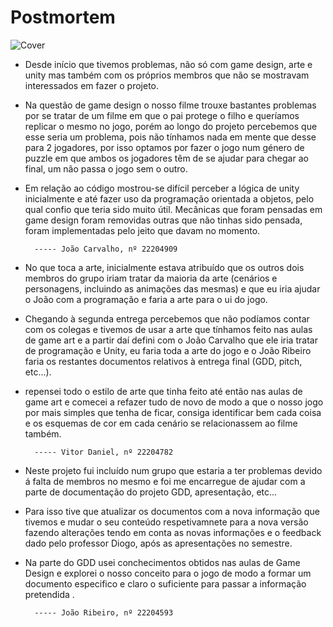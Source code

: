 # Postmortem 

  ![Cover](LaVittaEBella.jpg)

-  Desde início que tivemos problemas, não só com game design, arte e unity mas 
também com os próprios membros que não se mostravam interessados em fazer o 
projeto.

-  Na questão de game design o nosso filme trouxe bastantes problemas por se 
tratar de um filme em que o pai protege o filho e queríamos replicar o mesmo no 
jogo, porém ao longo do projeto percebemos que esse seria um problema, pois não 
tínhamos nada em mente que desse para 2 jogadores, por isso optamos por fazer o
 jogo num género de puzzle em que ambos os jogadores têm de se ajudar para 
 chegar ao final, um não passa o jogo sem o outro.

- Em relação ao código mostrou-se difícil perceber a lógica de unity 
inicialmente e até fazer uso da programação orientada a objetos, pelo qual 
confio que teria sido muito útil. Mecânicas que foram pensadas em game design 
foram removidas outras que não tinhas sido pensada, foram implementadas pelo 
jeito que davam no momento.

		----- João Carvalho, nº 22204909

- No que toca a arte, inicialmente estava atribuído que os outros dois membros 
do grupo iriam tratar da maioria da arte (cenários e personagens, incluindo as 
animações das mesmas) e que eu iria ajudar o João com a programação e faria a 
arte para o ui do jogo.

- Chegando à segunda entrega percebemos que não podíamos contar com os 
colegas e tivemos de usar a arte que tínhamos feito nas aulas de game art e a 
partir daí defini com o João Carvalho que ele iria tratar de programação e Unity, eu 
faria toda a arte do jogo e o João Ribeiro faria os restantes documentos relativos 
à entrega final (GDD, pitch, etc...).

- repensei todo o estilo de arte que tinha feito até então nas aulas de game 
art e comecei a refazer tudo de novo de modo a que o nosso jogo por mais simples
 que tenha de ficar, consiga identificar bem cada coisa e os esquemas de cor em 
 cada cenário se relacionassem ao filme também.
 
		----- Vitor Daniel, nº 22204782

- Neste projeto fui incluído num grupo que estaria a ter problemas devido á falta
de membros no mesmo e foi me encarregue de ajudar com a parte de documentação do
projeto GDD, apresentação, etc...

- Para isso tive que atualizar os documentos com a nova informação que tivemos
e mudar o seu conteúdo respetivamnete para a nova versão fazendo alterações 
tendo em conta as novas informações e o feedback dado pelo professor Diogo,
após as apresentações no semestre.

- Na parte do GDD usei conchecimentos obtidos nas aulas de Game Design e explorei 
o nosso conceito para o jogo de modo a formar um documento especifico e claro o
suficiente para passar a informação pretendida .
 
		----- João Ribeiro, nº 22204593